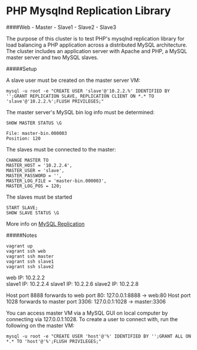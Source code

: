 PHP Mysqlnd Replication Library
===

####Web - Master - Slave1 - Slave2 - Slave3

The purpose of this cluster is to test PHP's mysqlnd replication library for load balancing a PHP application across a distributed MySQL architecture.  The cluster includes an application server with Apache and PHP, a MySQL master server and two MySQL slaves.

#####Setup

A slave user must be created on the master server VM:

```mysql -u root -e "CREATE USER 'slave'@'10.2.2.%' IDENTIFIED BY '';GRANT REPLICATION SLAVE, REPLICATION CLIENT ON *.* TO 'slave'@'10.2.2.%';FLUSH PRIVILEGES;"```

The master server's MySQL bin log info must be determined:
```
SHOW MASTER STATUS \G

File: master-bin.000003
Position: 120
```

The slaves must be connected to the master:
```
CHANGE MASTER TO
MASTER_HOST = '10.2.2.4',
MASTER_USER = 'slave',
MASTER_PASSWORD = '',
MASTER_LOG_FILE = 'master-bin.000003',
MASTER_LOG_POS = 120;
```

The slaves must be started
```
START SLAVE;
SHOW SLAVE STATUS \G
```

More info on <a href="http://jessesnet.com/development-notes/2014/mysql-master-slave-replication/" target="_blank">MySQL Replication</a>

#####Notes

```vagrant up```  
```vagrant ssh web```  
```vagrant ssh master```  
```vagrant ssh slave1```  
```vagrant ssh slave2``` 

web IP: 10.2.2.2  
slave1 IP: 10.2.2.4
slave1 IP: 10.2.2.6
slave2 IP: 10.2.2.8

Host port 8888 forwards to web port 80: 127.0.0.1:8888 -> web:80
Host port 1028 forwards to master port 3306: 127.0.0.1:1028 -> master:3306

You can access master VM via a MySQL GUI on local computer by connecting via 127.0.0.1:1028.  To create a user to connect with, run the following on the master VM:
```
mysql -u root -e "CREATE USER 'host'@'%' IDENTIFIED BY '';GRANT ALL ON *.* TO 'host'@'%';FLUSH PRIVILEGES;"
```

